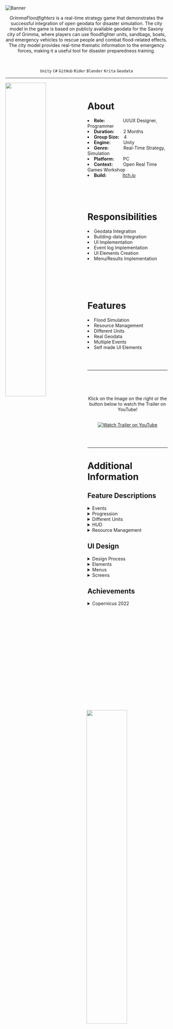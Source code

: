![Banner](https://user-images.githubusercontent.com/104200268/233587636-d6d4ee91-62ee-42c5-87b9-a5accaf33c97.PNG)
<p align="center">
 <i>GrimmaFloodfighters</i> is a real-time strategy game that demonstrates the successful integration of open geodata for disaster simulation. The city model in the game is based on publicly available geodata for the Saxony city of Grimma, where players can use floodfighter units, sandbags, boats, and emergency vehicles to rescue people and combat flood-related effects. The city model provides real-time thematic information to the emergency forces, making it a useful tool for disaster preparedness training.

</p>         
 
 <!-- GrimmaFloodfighters is a real-time strategy game that integrates open geodata for disaster simulation. Based on publicly available geodata for Grimma, players can utilize floodfighter units, sandbags, boats, and emergency vehicles to rescue people and combat flood-related effects. -->
<br>

<div align="center">

 
 `Unity`
 `C#`
 `GitHub`
 `Rider`
 `Blender`
 `Krita`
 `Geodata`
  

</div>

---

<p>

 <img align="left" width="50%" height="auto" src="https://user-images.githubusercontent.com/104200268/233834421-5d535369-d90b-45dd-ad76-92b8c4743312.jpg">
 <br>
 <h1>About</h1>

 <li><b>Role:</b>&emsp;&emsp;&emsp;&emsp;UI/UX Designer, Programmer</li>
 <li><b>Duration:</b>&emsp;&emsp;2 Months</li>
 <li><b>Group Size:</b>&emsp;4</li>
 <li><b>Engine:</b>&emsp;&emsp;&nbsp;&nbsp;&nbsp;Unity</li>
 <li><b>Genre:</b>&emsp;&emsp;&emsp;&nbsp;Real-Time Strategy, Simulation</li>
 <li><b>Platform:</b>&emsp;&emsp;PC</li>
 <li><b>Context:</b>&emsp;&emsp;&nbsp;Open Real Time Games Workshop</li>
 <li><b>Build:</b>&emsp;&emsp;&emsp;&nbsp;&nbsp;<a href="https://lauramarsoner.itch.io/grimmafloodfighters">Itch.io</a></li>

</p>



<p>
 <div>
 <img align="right" width="50%" height="auto" src="https://user-images.githubusercontent.com/104200268/233834412-eb3a5329-5fd7-4bf0-8e89-69b1c1eb776e.png">
 <br>
 <br>
   <br>
  <h1>Responsibilities</h1>
  <li>Geodata Integration</li>
  <li>Building-data Integration</li>
  <li>UI Implementation</li>
  <li>Event log Implementation</li>
  <li>UI Elements Creation</li>
  <li>Menu/Results Implementation</li>
 <br>
 </div>
</p>
 
<p>
 <div>
 <img align="left" width="50%" height="auto" src="https://user-images.githubusercontent.com/104200268/233834424-d1864842-b7a3-4be9-b43e-b73535957c01.png">
 <br>
 <br>
   <br>
 <h1>Features</h1>
 <li>Flood Simulation</li>
 <li>Resource Management</li>
 <li>Different Units</li>
 <li>Real Geodata</li>
 <li>Multiple Events</li>
 <li>Self made UI Elements</li>
 </div>
</p>

<br>
<br>

---

 <a href="https://www.youtube.com/watch?v=94OLLy_y-BA&ab_channel=LukasPichler" target="_blank"><img src="https://user-images.githubusercontent.com/104200268/233655540-813f879f-da67-4666-b6ba-25e4548b294a.png" 
alt="Watch Trailer on YouTube" align="right" width="60%" height="auto" border="10" /></a>
<br>
 <br>
  <br>
<div align="center"> Klick on the Image on the right or the button below to watch the Trailer on YouTube! 
<br>
<br>

 
[![Watch Trailer on YouTube](https://img.shields.io/badge/Watch%20Trailer-FF0000?logo=youtube&style=for-the-badge)](https://www.youtube.com/watch?v=94OLLy_y-BA&ab_channel=LukasPichler) 

</div>

<br>
<br>


---

<p>
<h1>Additional Information</h1>

<h2>Feature Descriptions</h2>

<details>
 <summary>Events</summary>
 <br>

 > <div align="center">
 > The player needs to dispatch their units to handle various types of events.
 > The following event requires the player to rescue individuals and transport them to a designated safe zone. 
 > <br>
 > <img width="40%" height="auto" src="https://user-images.githubusercontent.com/104200268/233663167-e5522ecd-db53-460d-92a7-fcd8aa0a9bc4.png">
 > <br>
 > <br>
 > A designated safe zone to which the player must relocate the civilians.
 > <br>
 > <img width="30%" height="auto" src="https://user-images.githubusercontent.com/104200268/233665612-cfcd0945-592e-4162-8c8f-4ee170eba22e.png">
 > <img width="60%" height="auto" src="https://user-images.githubusercontent.com/104200268/233665617-0458a5c9-ad7c-4276-9bd7-bfa632bd8786.gif">
 > <br>
 > <br>
 > The following event requires the player to handle a car accident.
 > <br>
 > <img width="40%" height="auto" src="https://user-images.githubusercontent.com/104200268/233663171-bec7d7eb-1e1a-4c80-b53b-1674101cfabb.png">
 > <br>
 > <br>
 > The following event requires the player to put out a fire that has broken out in a building.
 > <br>
 > <img width="40%" height="auto" src="https://user-images.githubusercontent.com/104200268/233663185-a4143e4f-1670-4a36-b478-b54945ac2e5d.png">
 > <br>
 > <br>
 > The remaining time until an event is resolved is indicated by a green circle that fills up gradually until the event is completed.
 > <br>
 > <img width="40%" height="auto" src="https://user-images.githubusercontent.com/104200268/233825050-bce47bec-1498-4f84-96b9-f9bb824188c8.png">
 > </div>
 > <br>
 
</details> 

<details>
 <summary>Progression</summary>
 <br>
 
 > <div align="center">
 >  While managing all their units, the water level gradually rises in phases. Over a period of 20 minutes, the water rises four times until it covers approximately 80% of the playable area for the last 4 minutes. Every time the water level rises, 10 events are created at random positions within the playable area. 
 > <br>
 > <img width="80%" height="auto" src="https://user-images.githubusercontent.com/104200268/233666329-bbeab320-46cf-401c-97bb-10c9311a885a.png">
 > <br>
 > The complexity of the game increases over time:   <br>
 > If the player does not perfectly handle all 10 events per round, they will accumulate over time. <br>
 > Boats, which have less maneuverable space at the beginning of the game, become much more useful at the end. It's the opposite for cars.
 > <br>
 > <img width="80%" height="auto" src="https://user-images.githubusercontent.com/104200268/233672546-429f93a1-127f-4569-9212-154a3b561105.png">
 > </div>
 > <br>

</details> 

<details>
 <summary>Different Units</summary>
 <br>
 
 > <div align="center">
 >  The Floodfighters, also known as the rescue team units, are designed to move at a slower pace and have the ability to interact with various events, such as rescuing Civilians, addressing car accidents, and extinguishing fires. As the primary unit in the game, they have the exclusive capability to place sandbags for flood protection.
 > <br>
 > <img width="40%" height="auto" src="https://user-images.githubusercontent.com/104200268/233823897-60c7976a-8fac-408b-b6a0-a3f295334ead.png">
 > <br>
 > <br>
 > Car units serve as a fast mode of transportation for both Floodfighters and Civilians on land.
 > <br>
 > <img width="40%" height="auto" src="https://user-images.githubusercontent.com/104200268/233823858-fafea43a-5e69-4792-b06c-0f266af359e1.png">
 > <br>
 > <br>
 > Boat units have the ability to transport Floodfighters and Civilians, but their movement is limited to water. Additionally, these units can identify Civilians who require assistance.
 > <br>
 > <img width="40%" height="auto" src="https://user-images.githubusercontent.com/104200268/233823818-fc880ab2-8939-4305-a6f0-5b468f14a97a.png">
 > <br>
 > <br>
 > Civilian units have a slower movement speed and need to be guided to designated evacuation areas.
 > <br>
 > <img width="40%" height="auto" src="https://user-images.githubusercontent.com/104200268/233823834-5aa05d79-14fd-4e60-9877-07e6ffd09365.png">
 > <br>
 > <br>
 > To enhance the visibility of units, players can enable the "Show Unit Markers" checkbox, which will display markers above each unit for easier identification.
 > <br>
 > <img width="70%" height="auto" src="https://user-images.githubusercontent.com/104200268/233823877-5d63f170-fca3-4647-9f56-fb3112759751.png">
 > <br>
 > <br>
 > Visual indicators are also provided to show whether units are inside or outside of Cars and Boats, as demonstrated below.
 > <br>
 > <img width="60%" height="auto" src="https://user-images.githubusercontent.com/104200268/233823845-6e4a8594-f3e7-49c4-ba7b-63ca81da6066.png">
 > </div>
 > <br>
 
</details> 

<details>
 <summary>HUD</summary>
 <br>
 
 > <div align="center">
 > HUD
 > <br>
 > <img width="90%" height="auto" src="https://user-images.githubusercontent.com/104200268/233824792-4f5bd784-ecf3-4fef-9451-0f2b436d801e.PNG">
 > <br>
 > <br>
 > The timer displays the remaining time before the round concludes and the water level subsequently increases.
 > <br>
 > <img width="60%" height="auto" src="https://user-images.githubusercontent.com/104200268/233824591-afd264c5-6f0d-4599-af3a-a689a147d67f.png">
 > <br>
 > <br>
 > Whenever a player uncovers an event, it is logged in the Event Log. By clicking on the corresponding text, the camera will automatically focus on the specific event, allowing for easy navigation and quick response.
 > <br>
 > <img width="50%" height="auto" src="https://user-images.githubusercontent.com/104200268/233824681-0f402391-5b1a-41b0-99a5-7efe1e4d305e.png">
 > <br>
 > <br>
 > The game interface includes various buttons for performing actions such as unloading units from cars and boats, responding to events, placing sandbags, and enabling markers for units.
 > <br>
 > <img width="60%" height="auto" src="https://user-images.githubusercontent.com/104200268/233824686-2cccdf45-46bd-48ea-a7fa-b06dd0d81d79.png">
 > </div>
 > <br>
 
</details> 
<details>
 <summary>Resource Management</summary>
 <br>

 >  <div align="center">
 >  Floodfighters have the ability to place sandbags strategically to prevent water from reaching and damaging buildings. The following images depict the sandbags before and after they are placed by the Floodfighters.
 >  <br>
 >  <img width="40%" height="auto" src="https://user-images.githubusercontent.com/104200268/233825448-9b449f72-2dbf-404d-bf65-725c5e01383f.png">
 >  <img width="40%" height="auto" src="https://user-images.githubusercontent.com/104200268/233825452-07d1abd3-07f8-4691-b326-4ceefbc73cc1.png">
 >  <br>
 >  <br>
 >  In the absence of sandbags, the water level is shown rising, as depicted in the following image.
 >  <br>
 >  <img width="90%" height="auto" src="https://user-images.githubusercontent.com/104200268/233825543-0c6a975c-9e86-43d9-a8d4-4039bdd5f332.PNG">
 >  <br>
 >  <br>
 >  When sandbags are placed by the Floodfighters, the water level is prevented from rising, as shown in the following image.
 >  <br>
 >  <img width="90%" height="auto" src="https://user-images.githubusercontent.com/104200268/233825544-c04cd8ce-3331-441d-be14-c32bbd30b10b.PNG">
 >  </div>
 >  <br>
 
</details> 

<h2>UI Design</h2>
<details>
 <summary>Design Process</summary>
 <br>
 
 >  <div align="center">
 >  The in-game HUD was initially designed as a rough sketch and later revised and modified to improve its functionality and aesthetics. Additionally, a color scheme was selected to ensure consistency and enhance the overall visual appeal of the game.
 >  <br>
 >  <img width="90%" height="auto" src="https://user-images.githubusercontent.com/104200268/233670103-2bf36d3d-8c4d-42bd-8b1d-1319f3e40b38.png">
 >  <br>
 >  <br>
 >  The development team began by creating a basic menu for the game, which was then revised and refined to improve its functionality and aesthetics.
 >  <br>
 >  <img width="90%" height="auto" src="https://user-images.githubusercontent.com/104200268/233670115-23621df5-6ff7-4652-957a-0274d94f6c13.png">
 >  <img width="90%" height="auto" src="https://user-images.githubusercontent.com/104200268/233670095-1bf87072-432e-4dac-b517-b9c0d951ba01.png">
 >  <br>
 >  <br>
 >  After the basic menu was created and revised, the development team moved on to creating the options menu.
 >  <br>
 >  <img width="90%" height="auto" src="https://user-images.githubusercontent.com/104200268/233670100-4986f48b-049d-4752-86d8-14e219ab1901.png">
 > </div>
 > <br>
 
</details> 
<details>
 <summary>Elements</summary>
 <br>

 >  <div align="center">
 >  The game interface includes a variety of UI elements, such as buttons, panels, bars, and checkboxes, to provide players with a range of interactive options and information. The UI elements were created using the Krita tool, imported into Unity and modified to ensure that they were optimized for the game's interface.
 >  <img width="80%" height="auto" src="https://user-images.githubusercontent.com/104200268/233670154-21147e12-1a3f-490f-a8d9-eb9f8a567a71.png">
 > </div>
 > <br>
 
</details> 
<details>
 <summary>Menus</summary>
 
 >  <div align="center">
 > The main menu provides players with several options, including the ability to start playing the game, configure game settings, view the credits, and exit the game.
 > <br>
 > <img width="90%" height="auto" src="https://user-images.githubusercontent.com/104200268/233827697-bfdd6ac4-4ff9-442c-9c2b-c881ad1246b0.PNG">
 > <br>
 > <br>
 > The options menu allows players to customize various game settings to suit their preferences and enhance their gaming experience. This includes the ability to adjust the volume of the game, toggle fullscreen mode, select the resolution, and adjust the graphics quality. By providing these customizable options, the game can be tailored to the player's individual preferences and hardware capabilities, ensuring optimal performance and enjoyment.
 > <br>
 > <img width="90%" height="auto" src="https://user-images.githubusercontent.com/104200268/233827814-abf1a985-4754-45b9-80ee-d8840f18594e.PNG">
 > <br>
 > <br>
 > The credits window provides players with information about the development team and the assets used in the game. This includes the names of the developers, Chris, Simon, Paul, and myself, who created the game during the Open Real Time Games Workshop. Additionally, the credits acknowledge the cooperation of Tobias Seber from EOXPLORE and Gunter Zeug and Kirill Volter from Terranea, who contributed to the development of the game.
 > <br>
 > <img width="90%" height="auto" src="https://user-images.githubusercontent.com/104200268/233827817-ca42933e-bc1b-4a3e-aaef-6d347040ddb2.PNG">
 > </div>
 > <br>
 
</details>  
 <details>
 <summary>Screens</summary>
 
 >  <div align="center">
 >  The game features a loading screen that is displayed while the game is loading.
 >  <br>
 >  <img width="90%" height="auto" src="https://user-images.githubusercontent.com/104200268/233828028-d2e45aed-1363-432c-a551-f0481d802b98.PNG">
 >  <br>
 >  <br>
 >  At the end of each round, the game displays preliminary results that provide players with information on their progress in the current round and their overall performance. This screen may include details such as the number of events resolved, the number of civilians rescued, and the amount of damage prevented. Once the calculations for the water level increase in the next round are complete, the "Continue" button is enabled, allowing players to proceed to the next round.
 >  <br>
 >  <img width="90%" height="auto" src="https://user-images.githubusercontent.com/104200268/233828039-755516b9-dac8-4e16-8c52-332944454020.PNG">
 >  <br>
 >  <br>
 >  After all rounds have been completed, the game displays the final results, which provide players with a comprehensive overview of their performance throughout the game. Once the final results are displayed, players are given the option to either play again or return to the main menu.
 >  <br>
 >  <img width="90%" height="auto" src="https://user-images.githubusercontent.com/104200268/233828033-7479f560-a683-46bd-b106-4609a850dee9.PNG">
 >  <br>
 
 </details>
 
 <h2>Achievements</h1>
 
 <details>
 <summary>Copernicus 2022</summary>
 <br>
  
 >  <div align="center">
 >  The poster, which showcased the project, was exhibited at the <a href="https://www.d-copernicus.de/infothek/veranstaltungen/nationales-forum-2022/">Nationales Forum für Fernerkundung und Copernicus 2022</a>. To download the poster, please use the link below:
 > 
  > <a href="https://github.com/MarsonerLaura/GrimmaFloodfighters/files/11296479/1662305.1.pdf">Poster</a> 
 >  
 > <br>
 
</details> 
 
</p>
